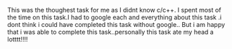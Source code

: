 This was the thoughest task for me as I didnt know c/c++. I spent most of the time on this task.I had to google each and everything about this task .i dont think i could have completed this task without google.. But i am happy that i was able to complete this task..personally this task ate my head a lotttt!!!!
